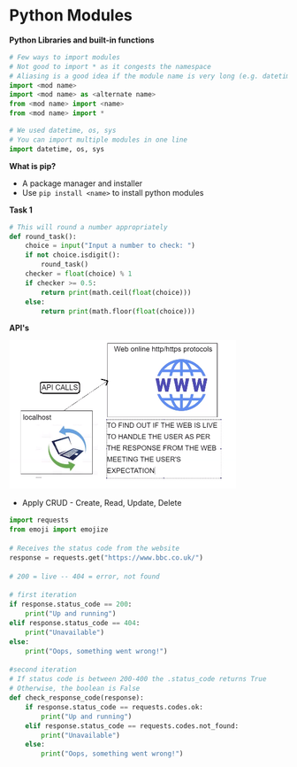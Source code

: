 # Python Modules
**Python Libraries and built-in functions** 
```python
# Few ways to import modules
# Not good to import * as it congests the namespace
# Aliasing is a good idea if the module name is very long (e.g. datetime -> dt)
import <mod name>
import <mod name> as <alternate name>
from <mod name> import <name>
from <mod name> import *
```
```python
# We used datetime, os, sys
# You can import multiple modules in one line
import datetime, os, sys
```
**What is pip?**
- A package manager and installer
- Use ```pip install <name>``` to install python modules


**Task 1**
```python
# This will round a number appropriately
def round_task():
    choice = input("Input a number to check: ")
    if not choice.isdigit():
        round_task() 
    checker = float(choice) % 1
    if checker >= 0.5:
        return print(math.ceil(float(choice)))
    else:
        return print(math.floor(float(choice)))
```


**API's**

![](images/img.png)

- Apply CRUD - Create, Read, Update, Delete

```python
import requests
from emoji import emojize

# Receives the status code from the website
response = requests.get("https://www.bbc.co.uk/")

# 200 = live -- 404 = error, not found

# first iteration
if response.status_code == 200:
    print("Up and running")
elif response.status_code == 404:
    print("Unavailable")
else:
    print("Oops, something went wrong!")

#second iteration
# If status code is between 200-400 the .status_code returns True
# Otherwise, the boolean is False
def check_response_code(response):
    if response.status_code == requests.codes.ok:
        print("Up and running")
    elif response.status_code == requests.codes.not_found:
        print("Unavailable")
    else:
        print("Oops, something went wrong!")
```

